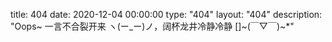 title: 404
date: 2020-12-04 00:00:00
type: "404"
layout: "404"
description: "Oops~ 一言不合裂开来 ヽ(ー_ー)ノ，阔杯龙井冷静冷静 []~(￣▽￣)~*"